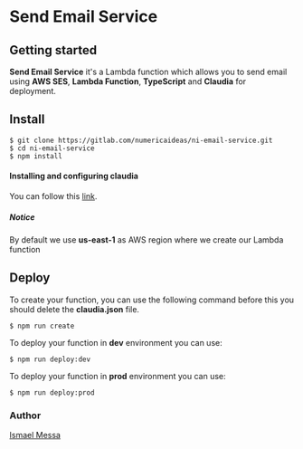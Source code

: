 # Send Email Service



## Getting started

**Send Email Service** it's a Lambda function which allows you to send email using **AWS SES**, **Lambda Function**, **TypeScript** and **Claudia** for deployment.

## Install

```
$ git clone https://gitlab.com/numericaideas/ni-email-service.git
$ cd ni-email-service
$ npm install
```

#### Installing and configuring claudia

You can follow this [link](https://claudiajs.com/tutorials/installing.html).
##### Notice
By default we use **us-east-1** as AWS region where we create our Lambda function

## Deploy
  
  To create your function, you can use the following command before this you should delete the  **claudia.json**  file.
  ```
  $ npm run create
  ```

  To deploy your function in **dev** environment you can use:
  ```
  $ npm run deploy:dev
  ```

  To deploy your function in **prod** environment you can use:
  ```
  $ npm run deploy:prod
  ```

### Author

[Ismael Messa](https://github.com/messaismael)